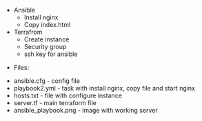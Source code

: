 - Ansible 
    - Install nginx
    - Copy index.html
- Terrafrom
    - Create instance
    - Security group
    - ssh key for ansible

* Files:
- ansible.cfg - config file
- playbook2.yml - task with install nginx, copy file and start nginx
- hosts.txt - file with configure instance
- server.tf - main terraform file
- ansible_playbook.png - image with working server